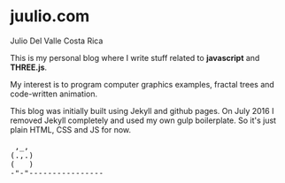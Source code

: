# juulio.com

Julio Del Valle Costa Rica

This is my personal blog where I write stuff related to **javascript** and **THREE.js**.

My interest is to program computer graphics examples, fractal trees and code-written animation.

This blog was initially built using Jekyll and github pages. On July 2016 I removed Jekyll completely and used my own gulp boilerplate. So it's just plain HTML, CSS and JS for now.

<pre>
 ,_,
(.,.)
(   )
-"-"----------------
</pre>
